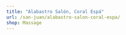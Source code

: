 ```yaml
---
title: "Alabastro Salón, Coral Espá"
url: /san-juan/alabastro-salon-coral-espa/
shop: Massage
---
```

